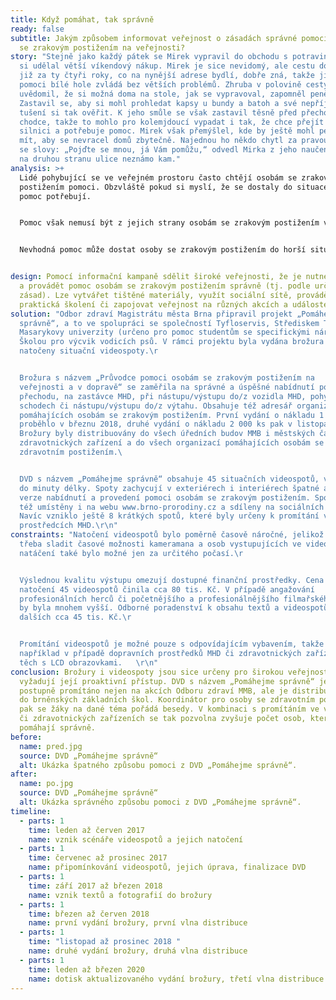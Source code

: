 ```yaml
---
title: Když pomáhat, tak správně
ready: false
subtitle: Jakým způsobem informovat veřejnost o zásadách správné pomoci osobám
  se zrakovým postižením na veřejnosti?
story: "Stejně jako každý pátek se Mirek vypravil do obchodu s potravinami, aby
  si udělal větší víkendový nákup. Mirek je sice nevidomý, ale cestu do obchodu
  již za ty čtyři roky, co na nynější adrese bydlí, dobře zná, takže ji za
  pomoci bílé hole zvládá bez větších problémů. Zhruba v polovině cesty si však
  uvědomil, že si možná doma na stole, jak se vypravoval, zapomněl peněženku.
  Zastavil se, aby si mohl prohledat kapsy u bundy a batoh a své nepříjemné
  tušení si tak ověřit. K jeho smůle se však zastavil těsně před přechodem pro
  chodce, takže to mohlo pro kolemjdoucí vypadat i tak, že chce přejít přes
  silnici a potřebuje pomoc. Mirek však přemýšlel, kde by ještě mohl peněženku
  mít, aby se nevracel domů zbytečně. Najednou ho někdo chytl za pravou ruku a
  se slovy: „Pojďte se mnou, já Vám pomůžu,“ odvedl Mirka z jeho naučené trasy,
  na druhou stranu ulice neznámo kam."
analysis: >+
  Lidé pohybující se ve veřejném prostoru často chtějí osobám se zrakovým
  postižením pomoci. Obzvláště pokud si myslí, že se dostaly do situace, kdy
  pomoc potřebují.


  Pomoc však nemusí být z jejich strany osobám se zrakovým postižením vhodně nabídnutá či vhodně provedená.


  Nevhodná pomoc může dostat osoby se zrakovým postižením do horší situace, než ve které se původně nacházely.


design: Pomocí informační kampaně sdělit široké veřejnosti, že je nutné nabízet
  a provádět pomoc osobám se zrakovým postižením správně (tj. podle určitých
  zásad). Lze vytvářet tištěné materiály, využít sociální sítě, provádět
  praktická školení či zapojovat veřejnost na různých akcích a událostech.
solution: "Odbor zdraví Magistrátu města Brna připravil projekt „Pomáhejme
  správně“, a to ve spolupráci se společností Tyfloservis, Střediskem Teiresiás
  Masarykovy univerzity (určeno pro pomoc studentům se specifickými nároky) a
  Školou pro výcvik vodicích psů. V rámci projektu byla vydána brožura a
  natočeny situační videospoty.\r


  Brožura s názvem „Průvodce pomoci osobám se zrakovým postižením na
  veřejnosti a v dopravě“ se zaměřila na správné a úspěšné nabídnutí pomoci na
  přechodu, na zastávce MHD, při nástupu/výstupu do/z vozidla MHD, pohybu na
  schodech či nástupu/výstupu do/z výtahu. Obsahuje též adresář organizací
  pomáhajících osobám se zrakovým postižením. První vydání o nákladu 1 000 ks
  proběhlo v březnu 2018, druhé vydání o nákladu 2 000 ks pak v listopadu 2018.
  Brožury byly distribuovány do všech úředních budov MMB i městských částí, do
  zdravotnických zařízení a do všech organizací pomáhajících osobám se
  zdravotním postižením.\ 


  DVD s názvem „Pomáhejme správně“ obsahuje 45 situačních videospotů, většinou
  do minuty délky. Spoty zachycují v exteriérech i interiérech špatné a správné
  verze nabídnutí a provedení pomoci osobám se zrakovým postižením. Spoty byly
  též umístěny i na webu www.brno-prorodiny.cz a sdíleny na sociálních sítích.
  Navíc vzniklo ještě 8 krátkých spotů, které byly určeny k promítání v
  prostředcích MHD.\r\n"
constraints: "Natočení videospotů bylo poměrně časově náročné, jelikož bylo
  třeba sladit časové možnosti kameramana a osob vystupujících ve videospotech,
  natáčení také bylo možné jen za určitého počasí.\r


  Výslednou kvalitu výstupu omezují dostupné finanční prostředky. Cena za
  natočení 45 videospotů činila cca 80 tis. Kč. V případě angažování
  profesionálních herců či početnějšího a profesionálnějšího filmařského štábu
  by byla mnohem vyšší. Odborné poradenství k obsahu textů a videospotů stálo
  dalších cca 45 tis. Kč.\r


  Promítání videospotů je možné pouze s odpovídajícím vybavením, takže
  například v případě dopravních prostředků MHD či zdravotnických zařízení jen v
  těch s LCD obrazovkami.   \r\n"
conclusion: Brožury i videospoty jsou sice určeny pro širokou veřejnost, ale
  vyžadují její proaktivní přístup. DVD s názvem „Pomáhejme správně“ je proto
  postupně promítáno nejen na akcích Odboru zdraví MMB, ale je distribuováno i
  do brněnských základních škol. Koordinátor pro osoby se zdravotním postižením
  pak se žáky na dané téma pořádá besedy. V kombinaci s promítáním ve vozech MHD
  či zdravotnických zařízeních se tak pozvolna zvyšuje počet osob, které v Brně
  pomáhají správně.
before:
  name: pred.jpg
  source: DVD „Pomáhejme správně“
  alt: Ukázka špatného způsobu pomoci z DVD „Pomáhejme správně“.
after:
  name: po.jpg
  source: DVD „Pomáhejme správně“
  alt: Ukázka správného způsobu pomoci z DVD „Pomáhejme správně“.
timeline:
  - parts: 1
    time: leden až červen 2017
    name: vznik scénáře videospotů a jejich natočení
  - parts: 1
    time: červenec až prosinec 2017
    name: připomínkování videospotů, jejich úprava, finalizace DVD
  - parts: 1
    time: září 2017 až březen 2018
    name: vznik textů a fotografií do brožury
  - parts: 1
    time: březen až červen 2018
    name: první vydání brožury, první vlna distribuce
  - parts: 1
    time: "listopad až prosinec 2018 "
    name: druhé vydání brožury, druhá vlna distribuce
  - parts: 1
    time: leden až březen 2020
    name: dotisk aktualizovaného vydání brožury, třetí vlna distribuce
---
```

